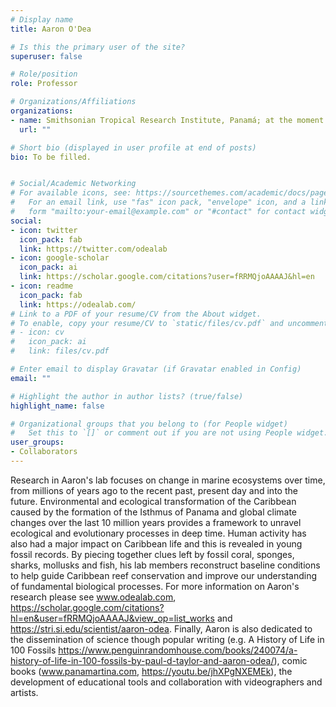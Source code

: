 ```yaml
---
# Display name
title: Aaron O'Dea

# Is this the primary user of the site?
superuser: false

# Role/position
role: Professor

# Organizations/Affiliations
organizations:
- name: Smithsonian Tropical Research Institute, Panamá; at the moment University of Bologna, Italy
  url: ""

# Short bio (displayed in user profile at end of posts)
bio: To be filled.


# Social/Academic Networking
# For available icons, see: https://sourcethemes.com/academic/docs/page-builder/#icons
#   For an email link, use "fas" icon pack, "envelope" icon, and a link in the
#   form "mailto:your-email@example.com" or "#contact" for contact widget.
social:
- icon: twitter
  icon_pack: fab
  link: https://twitter.com/odealab
- icon: google-scholar
  icon_pack: ai
  link: https://scholar.google.com/citations?user=fRRMQjoAAAAJ&hl=en
- icon: readme
  icon_pack: fab
  link: https://odealab.com/
# Link to a PDF of your resume/CV from the About widget.
# To enable, copy your resume/CV to `static/files/cv.pdf` and uncomment the lines below.
# - icon: cv
#   icon_pack: ai
#   link: files/cv.pdf

# Enter email to display Gravatar (if Gravatar enabled in Config)
email: ""

# Highlight the author in author lists? (true/false)
highlight_name: false

# Organizational groups that you belong to (for People widget)
#   Set this to `[]` or comment out if you are not using People widget.
user_groups:
- Collaborators
---
```


Research in Aaron's lab focuses on change in marine ecosystems over time, from millions of years ago to the recent past, present day and into the future. Environmental and ecological transformation of the Caribbean caused by the formation of the Isthmus of Panama and global climate changes over the last 10 million years provides a framework to unravel ecological and evolutionary processes in deep time. Human activity has also had a major impact on Caribbean life and this is revealed in young fossil records. By piecing together clues left by fossil coral, sponges, sharks, mollusks and fish, his lab members reconstruct baseline conditions to help guide Caribbean reef conservation and improve our understanding of fundamental biological processes. For more information on Aaron's research please see www.odealab.com, https://scholar.google.com/citations?hl=en&user=fRRMQjoAAAAJ&view_op=list_works and https://stri.si.edu/scientist/aaron-odea. Finally, Aaron is also dedicated to the dissemination of science though popular writing (e.g. A History of Life in 100 Fossils https://www.penguinrandomhouse.com/books/240074/a-history-of-life-in-100-fossils-by-paul-d-taylor-and-aaron-odea/), comic books (www.panamartina.com, https://youtu.be/jhXPgNXEMEk), the development of educational tools and collaboration with videographers and artists.
